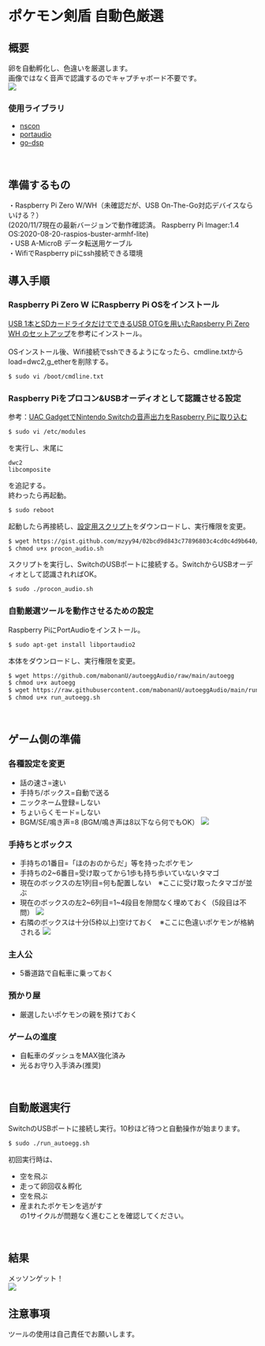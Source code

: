 # ポケモン剣盾 自動色厳選

## 概要
卵を自動孵化し、色違いを厳選します。<br>
画像ではなく音声で認識するのでキャプチャボード不要です。<br>
![](https://github.com/mabonanU/autoeggAudio/blob/readmeimages/intro.gif)
<br>
### 使用ライブラリ
- [nscon](https://github.com/mzyy94/nscon)
- [portaudio](https://github.com/gordonklaus/portaudio)
- [go-dsp](https://github.com/mjibson/go-dsp)
<br>

## 準備するもの
・Raspberry Pi Zero W/WH（未確認だが、USB On-The-Go対応デバイスならいける？）<br>
(2020/11/7現在の最新バージョンで動作確認済。 Raspberry Pi Imager:1.4  OS:2020-08-20-raspios-buster-armhf-lite)<br>
・USB A-MicroB データ転送用ケーブル<br>
・WifiでRaspberry piにssh接続できる環境<br>

## 導入手順
### Raspberry Pi Zero W にRaspberry Pi OSをインストール
[USB 1本とSDカードライタだけでできるUSB OTGを用いたRapsberry Pi Zero WH のセットアップ](https://qiita.com/Liesegang/items/dcdc669f80d1bf721c21)を参考にインストール。<br>
<br>
OSインストール後、Wifi接続でsshできるようになったら、cmdline.txtからload=dwc2,g_etherを削除する。<br>
```sh
$ sudo vi /boot/cmdline.txt
```

### Raspberry Piをプロコン&USBオーディオとして認識させる設定
参考：[UAC GadgetでNintendo Switchの音声出力をRaspberry Piに取り込む](https://mzyy94.com/blog/2020/04/17/nintendo-switch-audio-uac-gadget/)<br>
```sh
$ sudo vi /etc/modules
```
を実行し、末尾に<br>
```
dwc2
libcomposite
```
を追記する。<br>
終わったら再起動。<br>
```sh
$ sudo reboot
```

起動したら再接続し、[設定用スクリプト](https://gist.github.com/mzyy94/02bcd9d843c77896803c4cd0c4d9b640/raw/aceb75f0deba5166af749ac9007e31a8434f3061/procon_audio.sh)をダウンロードし、実行権限を変更。<br>
```sh
$ wget https://gist.github.com/mzyy94/02bcd9d843c77896803c4cd0c4d9b640/raw/aceb75f0deba5166af749ac9007e31a8434f3061/procon_audio.sh
$ chmod u+x procon_audio.sh
```
スクリプトを実行し、SwitchのUSBポートに接続する。SwitchからUSBオーディオとして認識されればOK。<br>
```sh
$ sudo ./procon_audio.sh
```

### 自動厳選ツールを動作させるための設定
Raspberry PiにPortAudioをインストール。<br>
```sh
$ sudo apt-get install libportaudio2
```
本体をダウンロードし、実行権限を変更。<br>
```sh
$ wget https://github.com/mabonanU/autoeggAudio/raw/main/autoegg
$ chmod u+x autoegg
$ wget https://raw.githubusercontent.com/mabonanU/autoeggAudio/main/run_autoegg.sh
$ chmod u+x run_autoegg.sh
```
<br>

## ゲーム側の準備
### 各種設定を変更
- 話の速さ=速い
- 手持ち/ボックス=自動で送る
- ニックネーム登録=しない
- ちょいらくモード=しない
- BGM/SE/鳴き声=8 (BGM/鳴き声は8以下なら何でもOK）
![](https://github.com/mabonanU/autoeggAudio/blob/readmeimages/Pokemon_settings_mark.png)<br>

### 手持ちとボックス
- 手持ちの1番目=「ほのおのからだ」等を持ったポケモン
- 手持ちの2\~6番目=受け取ってから1歩も持ち歩いていないタマゴ
- 現在のボックスの左1列目=何も配置しない　※ここに受け取ったタマゴが並ぶ
- 現在のボックスの左2\~6列目=1\~4段目を隙間なく埋めておく（5段目は不問）
![](https://github.com/mabonanU/autoeggAudio/blob/readmeimages/box_main.jpg)
- 右隣のボックスは十分(5枠以上)空けておく　※ここに色違いポケモンが格納される
![](https://github.com/mabonanU/autoeggAudio/blob/readmeimages/box_sub.jpg)

### 主人公
- 5番道路で自転車に乗っておく

### 預かり屋
- 厳選したいポケモンの親を預けておく

### ゲームの進度
- 自転車のダッシュをMAX強化済み
- 光るお守り入手済み(推奨)
<br>

## 自動厳選実行
SwitchのUSBポートに接続し実行。10秒ほど待つと自動操作が始まります。<br>
```sh
$ sudo ./run_autoegg.sh
```
初回実行時は、
- 空を飛ぶ
- 走って卵回収＆孵化
- 空を飛ぶ
- 産まれたポケモンを逃がす<br>
の1サイクルが問題なく進むことを確認してください。<br>
<br>

## 結果
メッソンゲット！<br>
![](https://github.com/mabonanU/autoeggAudio/blob/readmeimages/sobbleget.jpg)

## 注意事項
ツールの使用は自己責任でお願いします。
